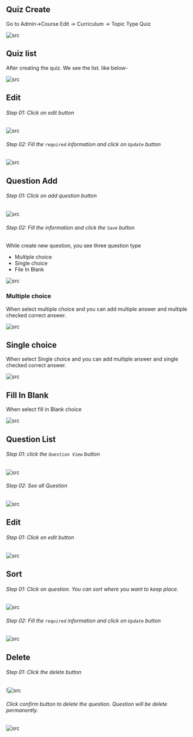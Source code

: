 ## Quiz Create

Go to Admin->Course Edit -> Curriculum -> Topic Type Quiz

![src](/assets/lms/images/course-manage/course/topic/quiz-new.png)

## <strong>Quiz list</strong>

After creating the quiz. We see the list. like below-

![src](/assets/lms/images/course-manage/course/quiz/list.png)

## <strong>Edit</strong>

###### Step 01: Click on edit button

![src](/assets/lms/images/course-manage/course/quiz/edit.png)

###### Step 02: Fill the `required` information and click on `Update` button

![src](/assets/lms/images/course-manage/course/quiz/update.png)

## Question Add

###### Step 01: Click on add question button

![src](/assets/lms/images/course-manage/course/quiz/question.png)

###### Step 02: Fill the information and click the `Save` button

While create new question, you see three question type

- Multiple choice
- Single choice
- File In Blank

![src](/assets/lms/images/course-manage/course/quiz/question-new.png)

### Multiple choice

When select multiple choice and you can add multiple answer and multiple checked correct answer.

![src](/assets/lms/images/course-manage/course/quiz/multiple-question.png)

## Single choice

When select Single choice and you can add multiple answer and single checked correct answer.

![src](/assets/lms/images/course-manage/course/quiz/single-question.png)

## Fill In Blank

When select fill in Blank choice

![src](/assets/lms/images/course-manage/course/quiz/fill-in-blank-new.png)

## Question List

###### Step 01: click the `Question View` button

![src](/assets/lms/images/course-manage/course/quiz/view-question.png)

###### Step 02: See all Question

![src](/assets/lms/images/course-manage/course/quiz/question-popup.png)

## Edit

###### Step 01: Click on edit button

![src](/assets/lms/images/course-manage/course/quiz/edit-question.png)

## Sort

###### Step 01: Click on question. You can sort where you want to keep place.

![src](/assets/lms/images/course-manage/course/quiz/question-sort.png)

###### Step 02: Fill the `required` information and click on `Update` button

![src](/assets/lms/images/course-manage/course/quiz/question-update.png)

## Delete

###### Step 01: Click the delete button

!![src](/assets/lms/images/course-manage/course/quiz/question-delete.png)

###### Click confirm button to delete the question. Question will be delete permanently.

![src](/assets/lms/images/course-manage/course/quiz/question-delete-popup.png)
